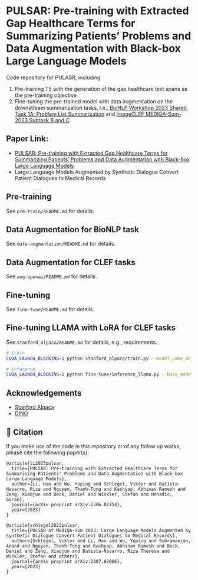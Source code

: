 # PULSAR: Pre-training with Extracted Gap Healthcare Terms for Summarizing Patients’ Problems and Data Augmentation with Black-box Large Language Models
Code repository for PULASR, including
1. Pre-training T5 with the generation of the gap healthcare text spans as the pre-training objective
2. Fine-tuning the pre-trained model with data augmentation on the downstream summarization tasks, i.e., [BioNLP Workshop 2023 Shared Task 1A: Problem List Summarization](https://physionet.org/content/bionlp-workshop-2023-task-1a/1.1.0/) and [ImageCLEF MEDIQA-Sum-2023 Subtask B and C](https://www.imageclef.org/2023/medical/mediqa)

## Paper Link: 
- [PULSAR: Pre-training with Extracted Gap Healthcare Terms for Summarizing Patients’ Problems and Data Augmentation with Black-box Large Language Models](https://arxiv.org/abs/2306.02754)
- Large Language Models Augmented by Synthetic Dialogue Convert Patient Dialogues to Medical Records

## Pre-training
See `pre-train/README.md` for details.

## Data Augmentation for BioNLP task
See `data-augmentation/README.md` for details.

## Data Augmentation for CLEF tasks
See `aug-openai/README.md` for details.

## Fine-tuning
See `fine-tune/README.md` for details.

## Fine-tuning LLAMA with LoRA for CLEF tasks
See `stanford_alpaca/README.md` for details, e.g., requirements.
```bash
# train
CUDA_LAUNCH_BLOCKING=1 python stanford_alpaca/train.py --model_name_or_path PATH/TO/llama/13B_convert --data_path PATH/TO/CLEF_TaskB/trainset.jsonl --bf16 True --output_dir output_llama --num_train_epochs 3 --per_device_train_batch_size 8 --per_device_eval_batch_size 4 --gradient_accumulation_steps 1 --evaluation_strategy "no" --save_strategy "steps" --save_steps 2000 --save_total_limit 1 --learning_rate 3e-4 --weight_decay 0. --warmup_ratio 0.03 --lr_scheduler_type "cosine" --logging_steps 1 --tf32 True

# inference
CUDA_LAUNCH_BLOCKING=1 python fine-tune/inference_llama.py --base_model PATH/TO/llama/13B_convert --adapter_path output_llama --test_dataset PATH/TO/CLEF_TaskB/taskB_testset4participants_inputHeadersAndConversations.csv --is_causal --load_in_8bit --max_new_tokens 240
```

## Acknowledgements
- [Stanford Alpaca](https://github.com/tatsu-lab/stanford_alpaca)
- [DINO](https://github.com/timoschick/dino)

## 📕 Citation

If you make use of the code in this repository or of any follow up works, please cite the following paper(s):
````
@article{li2023pulsar,
  title={PULSAR: Pre-training with Extracted Healthcare Terms for Summarising Patients' Problems and Data Augmentation with Black-box Large Language Models},
  author={Li, Hao and Wu, Yuping and Schlegel, Viktor and Batista-Navarro, Riza and Nguyen, Thanh-Tung and Kashyap, Abhinav Ramesh and Zeng, Xiaojun and Beck, Daniel and Winkler, Stefan and Nenadic, Goran},
  journal={arXiv preprint arXiv:2306.02754},
  year={2023}
}

@article{schlegel2023pulsar,
  title={PULSAR at MEDIQA-Sum 2023: Large Language Models Augmented by Synthetic Dialogue Convert Patient Dialogues to Medical Records},
  author={Schlegel, Viktor and Li, Hao and Wu, Yuping and Subramanian, Anand and Nguyen, Thanh-Tung and Kashyap, Abhinav Ramesh and Beck, Daniel and Zeng, Xiaojun and Batista-Navarro, Riza Theresa and Winkler, Stefan and others},
  journal={arXiv preprint arXiv:2307.02006},
  year={2023}
}
````
